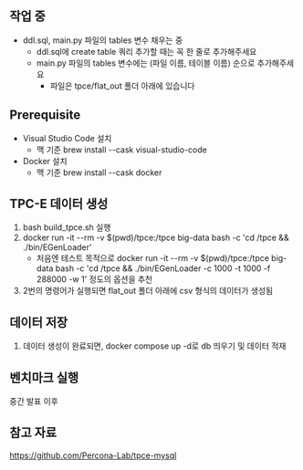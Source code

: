 ## 작업 중
- ddl.sql, main.py 파일의 tables 변수 채우는 중
   - ddl.sql에 create table 쿼리 추가할 때는 꼭 한 줄로 추가해주세요
   - main.py 파일의 tables 변수에는 (파일 이름, 테이블 이름) 순으로 추가해주세요
      - 파일은 tpce/flat_out 폴더 아래에 있습니다

## Prerequisite
- Visual Studio Code 설치
   - 맥 기준 brew install --cask visual-studio-code
- Docker 설치
   - 맥 기준 brew install --cask docker

## TPC-E 데이터 생성
1. bash build_tpce.sh 실행
2. docker run -it --rm -v $(pwd)/tpce:/tpce big-data bash -c 'cd /tpce && ./bin/EGenLoader'
   - 처음엔 테스트 목적으로 docker run -it --rm -v $(pwd)/tpce:/tpce big-data bash -c 'cd /tpce && ./bin/EGenLoader -c 1000 -t 1000 -f 288000 -w 1' 정도의 옵션을 추천
3. 2번의 명령어가 실행되면 flat_out 폴더 아래에 csv 형식의 데이터가 생성됨

## 데이터 저장
1. 데이터 생성이 완료되면, docker compose up -d로 db 띄우기 및 데이터 적재

## 벤치마크 실행
중간 발표 이후

## 참고 자료
https://github.com/Percona-Lab/tpce-mysql
